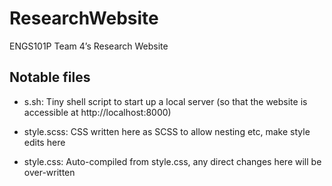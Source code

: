 # ResearchWebsite
ENGS101P Team 4’s Research Website

## Notable files

* s.sh: Tiny shell script to start up a local server (so that the website is accessible at http://localhost:8000)

* style.scss: CSS written here as SCSS to allow nesting etc, make style edits here

* style.css: Auto-compiled from style.css, any direct changes here will be over-written
